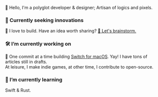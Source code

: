 <!--
**ahkohd/ahkohd** is a ✨ _special_ ✨ repository because its `README.md` (this file) appears on your GitHub profile.

Here are some ideas to get you started:

- 🔭 I’m currently working on ...
- 🌱 I’m currently learning ...
- 👯 I’m looking to collaborate on ...
- 🤔 I’m looking for help with ...
- 💬 Ask me about ...
- 📫 How to reach me: ...
- 😄 Pronouns: ...
- ⚡ Fun fact: ...
-->

👋 Hello, I'm a polyglot developer & designer; Artisan of logics and pixels.

### 🔮 Currently seeking innovations
💜 I love to build. Have an idea worth sharing? [💬 Let's brainstorm.](https://twitter.com/messages/compose?recipient_id=2212463825&text=Hello%2C%20world!)

### 🛠 I’m currently working on
🌚 One commit at a time building [Switch for macOS](https://get-switch.app). Yay! I have tons of articles still in drafts.
<br/> At leisure, I make indie games, at other time, I contribute to open-source.

### 🌱 I’m currently learning
Swift & Rust.
